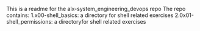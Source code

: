 This is a readme for the alx-system_engineering_devops repo The repo contains:
1.x00-shell_basics: a directory for shell related exercises
2.0x01-shell_permissions: a directoryfor shell related exercises
